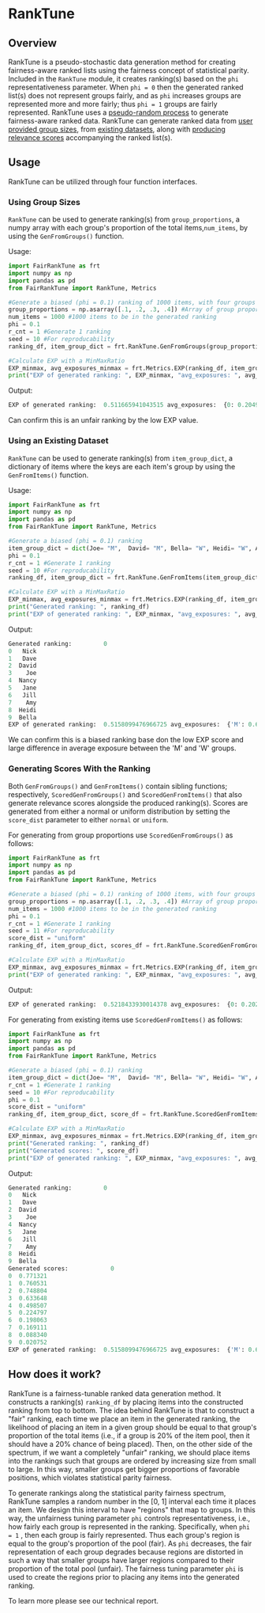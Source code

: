 # RankTune

## Overview
RankTune is a pseudo-stochastic data generation method for creating fairness-aware ranked lists using the fairness concept of statistical parity. Included in the ```RankTune``` module, it creates ranking(s) based on the ```phi``` representativeness parameter. When ```phi = 0``` then the generated ranked list(s) does not represent groups fairly, and as ```phi``` increases groups are represented more and more fairly; thus ```phi = 1``` groups are fairly represented. RankTune uses a [pseudo-random process](#how-does-it-work) to generate fairness-aware ranked data. RankTune can generate ranked data from [user provided group sizes](#using-group-sizes), from [existing datasets](#using-an-existing-dataset), along with [producing relevance scores](#generating-scores-with-the-ranking) accompanying the ranked list(s). 

## Usage
RankTune can be utilized through four function interfaces.
### Using Group Sizes
```RankTune``` can be used to generate ranking(s) from ```group_proportions```, a numpy array with each group's proportion of the total items,```num_items```, by using the ```GenFromGroups()``` function.

Usage:
```python title="GenFromGroups() function" hl_lines="12"
import FairRankTune as frt
import numpy as np
import pandas as pd
from FairRankTune import RankTune, Metrics

#Generate a biased (phi = 0.1) ranking of 1000 items, with four groups of 100, 200, 300, and 400 items each.
group_proportions = np.asarray([.1, .2, .3, .4]) #Array of group proportions
num_items = 1000 #1000 items to be in the generated ranking
phi = 0.1
r_cnt = 1 #Generate 1 ranking
seed = 10 #For reproducability
ranking_df, item_group_dict = frt.RankTune.GenFromGroups(group_proportions, num_items, phi, r_cnt, seed)

#Calculate EXP with a MinMaxRatio
EXP_minmax, avg_exposures_minmax = frt.Metrics.EXP(ranking_df, item_group_dict, 'MinMaxRatio')
print("EXP of generated ranking: ", EXP_minmax, "avg_exposures: ", avg_exposures_minmax)
```

Output:
```python
EXP of generated ranking:  0.511665941043515 avg_exposures:  {0: 0.20498798214669187, 1: 0.13126425437156242, 2: 0.11461912123646827, 3: 0.10488536878769836}
```
Can confirm this is an unfair ranking by the low EXP value.

### Using an Existing Dataset

```RankTune``` can be used to generate ranking(s) from ```item_group_dict```, a dictionary of items where the keys are each item's group by using the ```GenFromItems()``` function.

Usage:
```python title="GenFromItems() function" hl_lines="11"
import FairRankTune as frt
import numpy as np
import pandas as pd
from FairRankTune import RankTune, Metrics

#Generate a biased (phi = 0.1) ranking
item_group_dict = dict(Joe= "M",  David= "M", Bella= "W", Heidi= "W", Amy = "W", Jill= "W", Jane= "W", Dave= "M", Nancy= "W", Nick= "M")
phi = 0.1
r_cnt = 1 #Generate 1 ranking
seed = 10 #For reproducability
ranking_df, item_group_dict = frt.RankTune.GenFromItems(item_group_dict, phi, r_cnt, seed)

#Calculate EXP with a MinMaxRatio
EXP_minmax, avg_exposures_minmax = frt.Metrics.EXP(ranking_df, item_group_dict, 'MinMaxRatio')
print("Generated ranking: ", ranking_df)
print("EXP of generated ranking: ", EXP_minmax, "avg_exposures: ", avg_exposures_minmax)
```

Output:
```python
Generated ranking:         0
0   Nick
1   Dave
2  David
3    Joe
4  Nancy
5   Jane
6   Jill
7    Amy
8  Heidi
9  Bella
EXP of generated ranking:  0.5158099476966725 avg_exposures:  {'M': 0.6404015779112127, 'W': 0.33032550440724917}
```
We can confirm this is a biased ranking base don the low EXP score and large difference in average exposure between the 'M' and 'W' groups.

### Generating Scores With the Ranking

Both ```GenFromGroups()``` and ```GenFromItems()``` contain sibling functions; respectively, ```ScoredGenFromGroups()``` and ```ScoredGenFromItems()``` that also generate relevance scores alongside the produced ranking(s). Scores are generated from either a normal or uniform distribution by setting the ```score_dist``` parameter to either ```normal``` or ```uniform```.


For generating from group proportions use ```ScoredGenFromGroups()``` as follows:

```python title="ScoredGenFromGroups() function" hl_lines="13"
import FairRankTune as frt
import numpy as np
import pandas as pd
from FairRankTune import RankTune, Metrics

#Generate a biased (phi = 0.1) ranking of 1000 items, with four groups of 100, 200, 300, and 400 items each.
group_proportions = np.asarray([.1, .2, .3, .4]) #Array of group proportions
num_items = 1000 #1000 items to be in the generated ranking
phi = 0.1
r_cnt = 1 #Generate 1 ranking
seed = 11 #For reproducability
score_dist = "uniform"
ranking_df, item_group_dict, scores_df = frt.RankTune.ScoredGenFromGroups(group_proportions, num_items, phi, r_cnt, score_dist, seed)

#Calculate EXP with a MinMaxRatio
EXP_minmax, avg_exposures_minmax = frt.Metrics.EXP(ranking_df, item_group_dict, 'MinMaxRatio')
print("EXP of generated ranking: ", EXP_minmax, "avg_exposures: ", avg_exposures_minmax)
```


Output:
```python
EXP of generated ranking:  0.5218433930014378 avg_exposures:  {0: 0.20212221456603452, 1: 0.13273063123258025, 2: 0.11380909457280128, 3: 0.10547614225010409}
```

For generating from existing items use ```ScoredGenFromItems()``` as follows:


```python title="ScoredGenFromGroups() function" hl_lines="12"
import FairRankTune as frt
import numpy as np
import pandas as pd
from FairRankTune import RankTune, Metrics

#Generate a biased (phi = 0.1) ranking
item_group_dict = dict(Joe= "M",  David= "M", Bella= "W", Heidi= "W", Amy = "W", Jill= "W", Jane= "W", Dave= "M", Nancy= "W", Nick= "M")
r_cnt = 1 #Generate 1 ranking
seed = 10 #For reproducability
phi = 0.1
score_dist = "uniform"
ranking_df, item_group_dict, score_df = frt.RankTune.ScoredGenFromItems(item_group_dict, phi, r_cnt, score_dist,seed)

#Calculate EXP with a MinMaxRatio
EXP_minmax, avg_exposures_minmax = frt.Metrics.EXP(ranking_df, item_group_dict, 'MinMaxRatio')
print("Generated ranking: ", ranking_df)
print("Generated scores: ", score_df)
print("EXP of generated ranking: ", EXP_minmax, "avg_exposures: ", avg_exposures_minmax)
```

Output:
```python
Generated ranking:         0
0   Nick
1   Dave
2  David
3    Joe
4  Nancy
5   Jane
6   Jill
7    Amy
8  Heidi
9  Bella
Generated scores:            0
0  0.771321
1  0.760531
2  0.748804
3  0.633648
4  0.498507
5  0.224797
6  0.198063
7  0.169111
8  0.088340
9  0.020752
EXP of generated ranking:  0.5158099476966725 avg_exposures:  {'M': 0.6404015779112127, 'W': 0.33032550440724917}
```

## How does it work?

RankTune is a fairness-tunable  ranked data generation method. It constructs a ranking(s) ```ranking_df``` by placing items into the constructed ranking from top to bottom. The idea behind RankTune is that to construct a "fair" ranking, each time we place an item in the generated ranking, the likelihood of placing an item in a given group should be equal to that group's proportion of the total items (i.e., if a group is 20% of the item pool, then it should have a 20% chance of being placed). Then, on the other side of the spectrum, if we want a completely "unfair" ranking, we should place items into the rankings such that groups are ordered by increasing size from small to large. In this way, smaller groups  get bigger proportions of favorable positions, which violates statistical parity fairness. 

To generate rankings along the statistical parity fairness spectrum, RankTune samples a random number in the [0, 1] interval each time it places an item. We design this interval to have "regions" that map to groups. In this way, the unfairness tuning parameter ```phi``` controls representativeness, i.e.,  how fairly each group is represented in the ranking. Specifically, when ```phi = 1``` , then  each group is fairly represented. Thus each group's region is equal to the group's proportion of the pool (fair). As ```phi``` decreases, the fair representation of each group degrades because regions are distorted in such a way that smaller groups have larger regions compared to their proportion of the total pool (unfair). The fairness tuning parameter ```phi``` is used to create the regions prior to placing any items into the generated ranking.

To learn more please see our technical report. 
